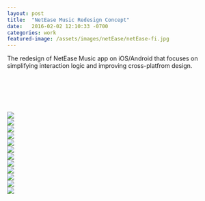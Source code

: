 ```yaml
---
layout: post
title:  "NetEase Music Redesign Concept"
date:   2016-02-02 12:10:33 -0700
categories: work
featured-image: /assets/images/netEase/netEase-fi.jpg
---
```

The redesign of NetEase Music app on iOS/Android that focuses on simplifying interaction logic and improving cross-platfrom design.

<br/>
<br/>
<br/>
<br/>
<br/>

<div class="fullwidth">
    <div class="fullwidthImage">
        <img src="/assets/images/netEase/1.jpg">
    </div>
    <div class="fullwidthImage">
        <img src="/assets/images/netEase/2.jpg">
    </div>
    <div class="fullwidthImage">
        <img src="/assets/images/netEase/3.jpg">
    </div>
    <div class="fullwidthImage">
        <img src="/assets/images/netEase/4.jpg">
    </div>
    <div class="fullwidthImage">
        <img src="/assets/images/netEase/5.jpg">
    </div>
    <div class="fullwidthImage">
        <img src="/assets/images/netEase/6.jpg">
    </div>
    <div class="fullwidthImage">
        <img src="/assets/images/netEase/7.jpg">
    </div>
    <div class="fullwidthImage">
        <img src="/assets/images/netEase/8.jpg">
    </div>
    <div class="fullwidthImage">
        <img src="/assets/images/netEase/9.jpg">
    </div>
    <div class="fullwidthImage">
        <img src="/assets/images/netEase/10.jpg">
    </div>
    <div class="fullwidthImage">
        <img src="/assets/images/netEase/11.jpg">
    </div>
    <div class="fullwidthImage">
        <img src="/assets/images/netEase/12.jpg">
    </div>
    <div class="fullwidthClear"></div>
</div>